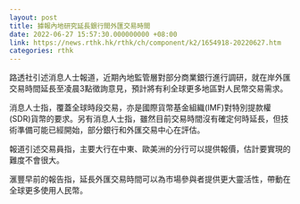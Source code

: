 ```yaml
---
layout: post
title: 據報內地研究延長銀行間外匯交易時間
date: 2022-06-27 15:57:30.000000000 +08:00
link: https://news.rthk.hk/rthk/ch/component/k2/1654918-20220627.htm
categories: rthk
---
```


路透社引述消息人士報道，近期內地監管層對部分商業銀行進行調研，就在岸外匯交易時間延長至凌晨3點徵詢意見，預計將有利全球更多地區對人民幣交易需求。

消息人士指，覆蓋全球時段交易，亦是國際貨幣基金組織(IMF)對特別提款權(SDR)貨幣的要求。另有消息人士指，雖然目前交易時間沒有確定何時延長，但技術準備可能已經開始，部分銀行和外匯交易中心在評估。

報道引述交易員指，主要大行在中東、歐美洲的分行可以提供報價，估計要實現的難度不會很大。

滙豐早前的報告指，延長外匯交易時間可以為市場參與者提供更大靈活性，帶動在全球更多使用人民幣。
